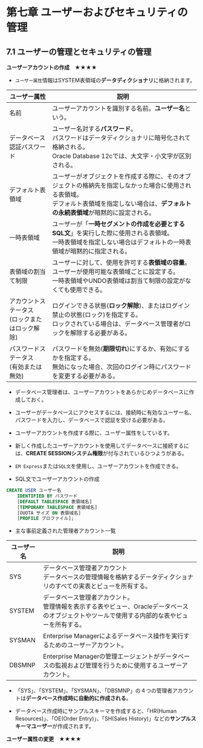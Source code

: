 # 第七章 ユーザーおよびセキュリティの管理

## 7.1 ユーザーの管理とセキュリティの管理

**ユーザーアカウントの作成　★★★★**

- ```ユーザー属性```情報はSYSTEM表領域の**データディクショナリ**に格納されます。

|ユーザー属性 |説明 |
|---- |---- |
|名前 |ユーザーアカウントを識別する名前。**ユーザー名**という。 |
|データベース認証パスワード |ユーザー名対する**パスワード**。<br>パスワードはデータディクショナリに暗号化されて格納される。<br>Oracle Database 12cでは、大文字・小文字が区別される。 |
|デフォルト表領域 |ユーザーがオブジェクトを作成する際に、そのオブジェクトの格納先を指定しなかった場合に使用される表領域。<br>デフォルト表領域を指定しない場合は、**デフォルトの永続表領域**が暗黙的に設定される。 |
|一時表領域 |ユーザーが「**一時セグメントの作成を必要とするSQL文**」を実行した際に使用される表領域。<br>一時表領域を指定しない場合はデフォルトの一時表領域が暗黙的に指定される。 |
|表領域の割当て制限 |ユーザーに対して、使用を許可する**表領域の容量**。<br>ユーザーが使用可能な表領域ごとに設定する。<br>一時表領域やUNDO表領域は割当て制限の設定がなくても使用できる。 |
|アカウントステータス<br>(ロックまたはロック解除) |ログインできる状態(**ロック解除**)、またはログイン禁止の状態(ロック)を指定する。<br>ロックされている場合は、データベース管理者がロックを解除する必要がある。 |
|パスワードステータス<br>(有効または無効) |パスワードを無効(**期限切れ**)にするか、有効にするかを指定する。<br>無効になった場合、次回のログイン時にパスワードを変更する必要がある。 |

- データベース管理者は、ユーザーアカウントをあらかじめデータベースに作成しておく。

- ユーザーがデータベースにアクセスするには、接続時に有効なユーザー名、パスワードを入力し、データベースで認証を受ける必要がある。

- ユーザーアカウントを作成する際に、ユーザー属性をしているす。

- 新しく作成したユーザーアカウントを使用してデータベースに接続するには、**CREATE SESSIONシステム権限**が付与されているひつようがある。

- ```EM Express```または```SQL文```を使用し、ユーザーアカウントを作成できる。

- SQL文でユーザーアカウントの作成

```SQL
CREATE USER ユーザー名
    IDENTIFIED BY パスワード
    [DEFAULT TABLESPACE 表領域名]
    [TEMPORARY TABLESPACE 表領域名]
    [OUOTA サイズ ON 表領域名]
    [PROFILE プロファイル];
```

- 主な事前定義された管理者アカウント一覧

|ユーザー名 |説明 |
|---- |---- |
|SYS |データベース管理者アカウント<br>データベースの管理情報を格納するデータディクショナリのすべての実表とビューを所有する。 |
|SYSTEM |データベース管理者アカウント。<br>管理情報を表示する表やビュー、Oracleデータベースのオブジェクトやツールで使用する内部的な表やビューを所有する。 |
|SYSMAN |Enterprise Managerによるデータベース操作を実行するためのユーザーアカウント。 |
|DBSMNP |Enterprise Managerの管理エージェントがデータベースの監視および管理を行うために使用するユーザーアカウント。 |

- 「SYS」、「SYSTEM」、「SYSMAN」、「DBSMNP」の４つの管理者アカウントは**データベース作成時に自動的に作成される**。

- データベース作成時にサンプルスキーマを作成すると、「HR(Human Resources)」、「OE(Order Entry)」、「SH(Sales History)」などの**サンプルスキーマユーザー**が作成されます。


**ユーザー属性の変更　★★★★**













